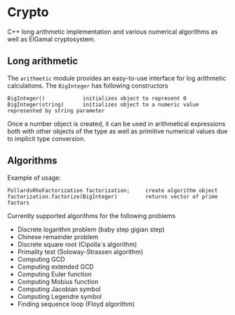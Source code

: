 # Сrypto
C++ long arithmetic implementation and various numerical algorithms as well as ElGamal cryptosystem.

## Long arithmetic

The `arithmetic` module provides an easy-to-use interface for log arithmetic calculations. 
The `BigInteger` has following constructors

```
BigInteger()            initializes object to represent 0
BigInteger(string)      initializes object to a numeric value represented by string parameter
```

Once a number object is created, it can be used in arithmetical expressions
both with other objects of the type as well as primitive numerical values due
to implicit type conversion.

## Algorithms

Example of usage:

```
PollardsRhoFactorization factorization;     create algorithm object
factorization.factorize(BigInteger)         returns vector of prime factors
```

Currently supported algorithms for the following problems

- Discrete logarithm problem (baby step gigian step)
- Chinese remainder problem
- Discrete square root (Cipolla`s algorithm)
- Primality test (Soloway-Strassen algorithm)
- Computing GCD
- Computing extended GCD
- Computing Euler function 
- Computing Mobius function 
- Computing Jacobian symbol 
- Computing Legendre symbol 
- Finding sequence loop (Floyd algorithm)

